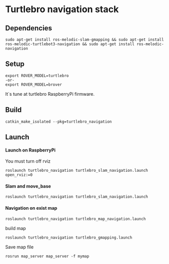 # Turtlebro navigation stack

## Dependencies
```
sudo apt-get install ros-melodic-slam-gmapping && sudo apt-get install ros-melodic-turtlebot3-navigation && sudo apt-get install ros-melodic-navigation
```

## Setup

```
export ROVER_MODEL=turtlebro
-or-
export ROVER_MODEL=brover
```
It\`s tune at turtlebro RaspberryPi firmware.



## Build

```
catkin_make_isolated --pkg=turtlebro_navigation
```

## Launch

#### Launch on RaspberryPi
You must turn off rviz
```
roslaunch turtlebro_navigation turtlebro_slam_navigation.launch open_rviz:=0
```

#### Slam and move_base 
```
roslaunch turtlebro_navigation turtlebro_slam_navigation.launch
```

#### Navigation on exist map 
```
roslaunch turtlebro_navigation turtlebro_map_navigation.launch
```

build map
```
roslaunch turtlebro_navigation turtlebro_gmapping.launch
```

Save map file
```
rosrun map_server map_server -f mymap
```
